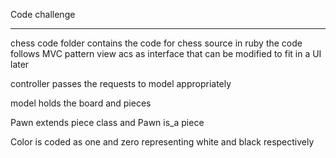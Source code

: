 Code challenge
______________________________
chess code folder contains the code for chess source in ruby
the code follows MVC pattern
view acs as interface that can be modified to fit in a UI later

controller passes the requests to model appropriately 

model holds the board and pieces

Pawn extends piece class and Pawn is_a piece

Color is coded as one and zero representing white and black respectively
